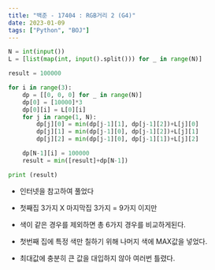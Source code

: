 ```yaml
---
title: "백준 - 17404 : RGB거리 2 (G4)"
date: 2023-01-09
tags: ["Python", "BOJ"]
---
```


```python
N = int(input())
L = [list(map(int, input().split())) for _ in range(N)]

result = 100000

for i in range(3):
    dp = [[0, 0, 0] for _ in range(N)]
    dp[0] = [10000]*3
    dp[0][i] = L[0][i]
    for j in range(1, N):
        dp[j][0] = min(dp[j-1][1], dp[j-1][2])+L[j][0]
        dp[j][1] = min(dp[j-1][0], dp[j-1][2])+L[j][1]
        dp[j][2] = min(dp[j-1][0], dp[j-1][1])+L[j][2]

    dp[N-1][i] = 100000
    result = min([result]+dp[N-1])

print (result)
```

- 인터넷을 참고하여 풀었다
- 첫째집 3가지 X 마지막집 3가지 = 9가지 이지만
- 색이 같은 경우를 제외하면 총 6가지 경우를 비교하게된다.
- 첫번째 집에 특정 색만 칠하기 위해 나머지 색에 MAX값을 넣었다.

- 최대값에 충분히 큰 값을 대입하지 않아 여러번 틀렸다.
